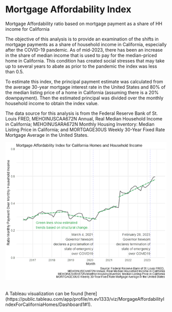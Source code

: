 # Mortgage Affordability Index
Mortgage Affordability ratio based on mortgage payment as a share of HH income for California

<!-- badges: start -->
<!-- badges: end -->

The objective of this analysis is to provide an examination of the shifts in mortgage payments as a share of household income in California, especially after the COVID-19 pandemic. As of mid-2023, there has been an increase in the share of median income that is used to pay for the median-priced home in California. This condition has created social stresses that may take up to several years to abate as prior to the pandemic the index was less than 0.5.<br>

To estimate this index, the principal payment estimate was calculated from the average 30-year mortgage interest rate in the United States and 80% of the median listing price of a home in California (assuming there is a 20% downpayment). Then the estimated principal was divided over the monthly household income to obtain the index value.<br>

The data source for this analysis is from the Federal Reserve Bank of St. Louis FRED, MEHOINUSCAA672N Annual, Real Median Household Income in California; MEHOINUSARA672N Monthly Housing Inventory: Median Listing Price in California; and MORTGAGE30US Weekly 30-Year Fixed Rate Mortgage Average in the United States.<br>

![Scatter Plot County Population vs Household SNAP.](figures/trendLineMoPymsOvrHHInc.png)

<br>
A Tableau visualization can be found [here](https://public.tableau.com/app/profile/m.ev1333/viz/MorgageAffordabilityIndexForCaliforniaHomes/Dashboard1#1).
